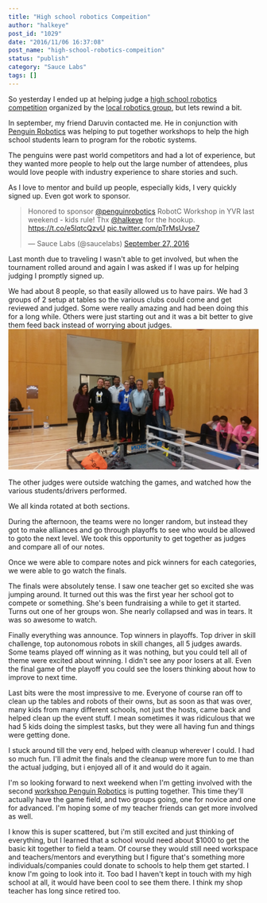 ```yaml
---
title: "High school robotics Compeition"
author: "halkeye"
post_id: "1029"
date: "2016/11/06 16:37:08"
post_name: "high-school-robotics-compeition"
status: "publish"
category: "Sauce Labs"
tags: []
---
```


So yesterday I ended up at helping judge a [high school robotics competition](https://www.robotevents.com/robot-competitions/vex-robotics-competition/RE-VRC-15-3684.html) organized by the [local robotics group](https://www.pyrs.ca/), but lets rewind a bit.

In september, my friend Daruvin contacted me. He in conjunction with [Penguin Robotics](https://penguinrobotics.ca/) was helping to put together workshops to help the high school students learn to program for the robotic systems.

The penguins were past world competitors and had a lot of experience, but they wanted more people to help out the large number of attendees, plus would love people with industry experience to share stories and such.

As I love to mentor and build up people, especially kids, I very quickly signed up. Even got work to sponsor.

<blockquote class="twitter-tweet" data-lang="en"><p lang="en" dir="ltr">Honored to sponsor <a href="https://twitter.com/penguinrobotics?ref_src=twsrc%5Etfw">@penguinrobotics</a> RobotC Workshop in YVR last weekend - kids rule! Thx <a href="https://twitter.com/halkeye?ref_src=twsrc%5Etfw">@halkeye</a> for the hookup. <a href="https://t.co/e5lqtcQzvU">https://t.co/e5lqtcQzvU</a> <a href="https://t.co/pTrMsUvse7">pic.twitter.com/pTrMsUvse7</a></p>&mdash; Sauce Labs (@saucelabs) <a href="https://twitter.com/saucelabs/status/780858352251334656?ref_src=twsrc%5Etfw">September 27, 2016</a></blockquote>

Last month due to traveling I wasn't able to get involved, but when the tournament rolled around and again I was asked if I was up for helping judging I promptly signed up.

We had about 8 people, so that easily allowed us to have pairs. We had 3 groups of 2 setup at tables so the various clubs could come and get reviewed and judged. Some were really amazing and had been doing this for a long while. Others were just starting out and it was a bit better to give them feed back instead of worrying about judges.
![20161105_153829.jpg](20161105_153829.jpg)

The other judges were outside watching the games, and watched how the various students/drivers performed.

We all kinda rotated at both sections.

During the afternoon, the teams were no longer random, but instead they got to make alliances and go through playoffs to see who would be allowed to goto the next level. We took this opportunity to get together as judges and compare all of our notes.

Once we were able to compare notes and pick winners for each categories, we were able to go watch the finals.

The finals were absolutely tense. I saw one teacher get so excited she was jumping around. It turned out this was the first year her school got to compete or something. She's been fundraising a while to get it started. Turns out one of her groups won. She nearly collapsed and was in tears. It was so awesome to watch.

Finally everything was announce. Top winners in playoffs. Top driver in skill challenge, top autonomous robots in skill changes, all 5 judges awards. Some teams played off winning as it was nothing, but you could tell all of theme were excited about winning. I didn't see any poor losers at all. Even the final game of the playoff you could see the losers thinking about how to improve to next time.

Last bits were the most impressive to me. Everyone of course ran off to clean up the tables and robots of their owns, but as soon as that was over, many kids from many different schools, not just the hosts, came back and helped clean up the event stuff. I mean sometimes it was ridiculous that we had 5 kids doing the simplest tasks, but they were all having fun and things were getting done.

I stuck around till the very end, helped with cleanup wherever I could. I had so much fun. I'll admit the finals and the cleanup were more fun to me than the actual judging, but i enjoyed all of it and would do it again.

I'm so looking forward to next weekend when I'm getting involved with the second [workshop Penguin Robotics](https://www.facebook.com/events/1102273973226154/) is putting together. This time they'll actually have the game field, and two groups going, one for novice and one for advanced. I'm hoping some of my teacher friends can get more involved as well.

I know this is super scattered, but i'm still excited and just thinking of everything, but I learned that a school would need about $1000 to get the basic kit together to field a team. Of course they would still need workspace and teachers/mentors and everything but I figure that's something more individuals/companies could donate to schools to help them get started. I know I'm going to look into it. Too bad I haven't kept in touch with my high school at all, it would have been cool to see them there. I think my shop teacher has long since retired too.
